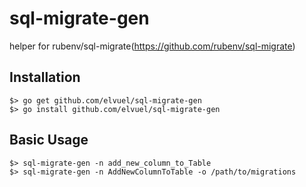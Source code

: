 sql-migrate-gen
===============

helper for rubenv/sql-migrate(https://github.com/rubenv/sql-migrate)

## Installation

```
$> go get github.com/elvuel/sql-migrate-gen
$> go install github.com/elvuel/sql-migrate-gen
```

## Basic Usage

```
$> sql-migrate-gen -n add_new_column_to_Table
$> sql-migrate-gen -n AddNewColumnToTable -o /path/to/migrations
```